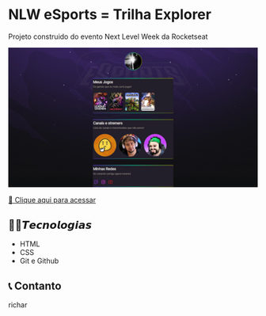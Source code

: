 # NLW eSports = Trilha Explorer
 
 Projeto construido do evento Next Level Week da Rocketseat

![preview](./.github/preview.png)

[🔗 Clique aqui para acessar]((https://lion-hearth.github.io/NLW-E-Sports/))

 ## 👨‍💻𝙏𝙚𝙘𝙣𝙤𝙡𝙤𝙜𝙞𝙖𝙨


 - HTML
 - CSS
 - Git e Github

 ##  📞 Contanto 
 richar
